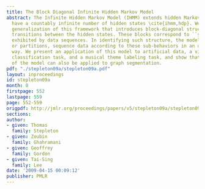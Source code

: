 ```yaml
---
title: The Block Diagonal Infinite Hidden Markov Model
abstract: The Infinite Hidden Markov Model (IHMM) extends hidden Markov models to
  have a countably infinite number of hidden states \cite{ihmm,hdp}. We present a
  generalization of this framework that introduces block-diagonal structure in the
  transitions between the hidden states. These blocks correspond to ``sub-behaviors''
  exhibited by data sequences. In identifying such structure, the model classifies,
  or partitions, sequence data according to these sub-behaviors in an unsupervised
  way. We present an application of this model to artificial data, a video gesture
  classification task, and a musical theme labeling task, and show that components
  of the model can also be applied to graph segmentation.
pdf: "./stepleton09a/stepleton09a.pdf"
layout: inproceedings
id: stepleton09a
month: 0
firstpage: 552
lastpage: 559
page: 552-559
origpdf: http://jmlr.org/proceedings/papers/v5/stepleton09a/stepleton09a.pdf
sections: 
author:
- given: Thomas
  family: Stepleton
- given: Zoubin
  family: Ghahramani
- given: Geoffrey
  family: Gordon
- given: Tai-Sing
  family: Lee
date: '2009-04-15 00:09:12'
publisher: PMLR
---
```

